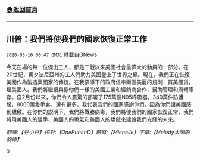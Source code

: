 ###  [:house:返回首頁](https://github.com/ourhimalayas/txt)
---

## 川普：我們將使我們的國家恢復正常工作
`2020-05-16 00:47 GM31` [轉載自GNews](https://gnews.org/zh-hant/204587/)

今天在場的每一位傑出工人，都是二戰以來美國社會最偉大的動員的一部分。在20世紀，賓夕法尼亞州的工人們助力美國登上了世界之巔。現在，我們正在恢復美國作為製造業國家的傳統。在我領導下的政府信奉兩個美麗的規則：買美國貨，雇美國人。我們將繼續與像你們一樣的美國工業和經銷商合作，幫助管理和周轉庫存。自2月份以來，你們令人震驚的部署了175萬個N95呼吸器，340萬件防護服，8000萬隻手套，還有更多。我代表我們的國家感謝你們，因為你們讓美國感到驕傲。在你們的説明下，我們將戰勝病毒，我們將使我們的國家恢復正常，我們將用美國人的雙手、美國人的勇氣和美國人的驕傲來建設我們光輝的未來。

*翻譯:【豆小豆】校對:【OnePunchD】聽寫:【Michelle】字幕:【Melody太陽的旋律】*

0
